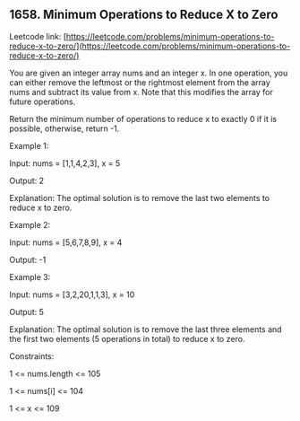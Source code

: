 ## 1658. Minimum Operations to Reduce X to Zero

Leetcode link: [https://leetcode.com/problems/minimum-operations-to-reduce-x-to-zero/](https://leetcode.com/problems/minimum-operations-to-reduce-x-to-zero/)

You are given an integer array nums and an integer x. In one operation, you can either remove the leftmost or the rightmost element from the array nums and subtract its value from x. Note that this modifies the array for future operations.

Return the minimum number of operations to reduce x to exactly 0 if it is possible, otherwise, return -1.

 

Example 1:

Input: nums = [1,1,4,2,3], x = 5

Output: 2

Explanation: The optimal solution is to remove the last two elements to reduce x to zero.

Example 2:

Input: nums = [5,6,7,8,9], x = 4

Output: -1

Example 3:

Input: nums = [3,2,20,1,1,3], x = 10

Output: 5

Explanation: The optimal solution is to remove the last three elements and the first two elements (5 operations in total) to reduce x to zero.
 

Constraints:

1 <= nums.length <= 105

1 <= nums[i] <= 104

1 <= x <= 109

